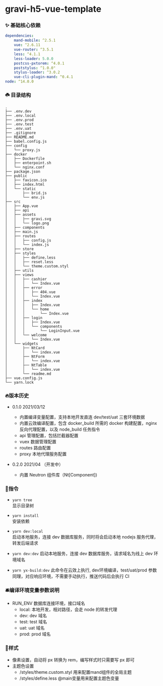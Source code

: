 # gravi-h5-vue-template

### ✨ 基础核心依赖

```yml
dependencies:
    mand-mobile: ^2.5.1
    vue: ^2.6.11
    vue-router: ^3.5.1
    less: ^4.1.1
    less-loader: 5.0.0
    postcss-pxtorem: ^4.0.1
    poststylus: ^1.0.0"
    stylus-loader: ^3.0.2
    vue-cli-plugin-mand: ^0.4.1
node: ^14.0.0
```

### ☘️ 目录结构
```
.  
├── .env.dev  
├── .env.local  
├── .env.prod  
├── .env.test  
├── .env.uat  
├── .gitignore  
├── README.md  
├── babel.config.js  
├── config  
│   └── proxy.js  
├── docker  
│   ├── Dockerfile  
│   ├── enterpoint.sh  
│   └── nginx.conf  
├── package.json  
├── public
│   ├── favicon.ico
│   ├── index.html
│   └── static
│       ├── brid.js
│       └── env.js
├── src
│   ├── App.vue
│   ├── api
│   ├── assets
│   │   ├── gravi.svg
│   │   └── logo.png
│   ├── components
│   ├── main.js
│   ├── routes
│   │   ├── config.js
│   │   └── index.js
│   ├── store
│   ├── styles
│   │   ├── define.less
│   │   ├── reset.less
│   │   └── theme.custom.styl 
│   ├── utils
│   ├── views
│   │   ├── cashier
│   │   │   └── Index.vue
│   │   ├── error
│   │   │   ├── 404.vue
│   │   │   └── Index.vue
│   │   ├── index
│   │   │   ├── Index.vue
│   │   │   └── home
│   │   │       └── Index.vue
│   │   ├── login
│   │   │   ├── Index.vue
│   │   │   └── components
│   │   │       └── LoginInput.vue
│   │   └── welcome
│   │       └── Index.vue
│   └── widgets
│       ├── NtCard
│       │   └── index.vue
│       ├── NtForm
│       │   └── index.vue
│       ├── NtTable
│       │   └── index.vue
│       └── readme.md
├── vue.config.js
└── yarn.lock
```

### 🔥版本历史

- 0.1.0 2021/03/12
  - 内置编译变量配置，支持本地开发直连 dev/test/uat 三套环境数据
  - 内置云效编译配置，包含 docker_build 所需的 docker 构建配置，nginx 反向代理配置，以及 node_build 任务指令
  - api 管理配置，包括拦截器配置
  - vuex 数据管理配置
  - routes 路由配置
  - proxy 本地代理服务配置

- 0.2.0 2021/04 （开发中）
  - 内置 Neutron 组件库（Nt[Component])

### 🧭指令

- `yarn tree`  
  显示目录树

- `yarn install`  
  安装依赖

- `yarn dev:local`  
  启动本地服务，连接 dev 数据库服务，同时将会启动本地 nodejs 服务代理，转发后端请求

- `yarn dev:dev` 启动本地服务，连接 dev 数据库服务，请求域名为线上 dev 环境域名

- `yarn yx-build:dev` 此命令在云效上执行, dev环境编译，test/uat/prod 参数同理，对应响应环境，不需要手动执行，推送代码后会执行 CI

### 🛎️编译环境变量参数说明

- RUN_ENV 数据库连接环境，接口域名
  - local: 本地开发，相对路径，会走 node 的转发代理
  - dev: dev 域名
  - test: test 域名
  - uat: uat 域名
  - prod: prod 域名

### 🎉样式
- 像素设置，自动将 px 转换为 rem，编写样式时只需要写 px 即可
- 主题色设置
    - /styles/theme.custom.styl 用来配置mand组件的全局主题
    - /styles/define.less @main变量用来配置主题色变量

